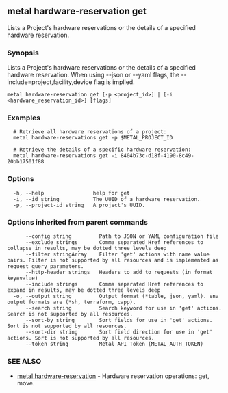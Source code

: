 ## metal hardware-reservation get

Lists a Project's hardware reservations or the details of a specified hardware reservation.

### Synopsis

Lists a Project's hardware reservations or the details of a specified hardware reservation. When using --json or --yaml flags, the --include=project,facility,device flag is implied.

```
metal hardware-reservation get [-p <project_id>] | [-i <hardware_reservation_id>] [flags]
```

### Examples

```
  # Retrieve all hardware reservations of a project:
  metal hardware-reservations get -p $METAL_PROJECT_ID
  
  # Retrieve the details of a specific hardware reservation:
  metal hardware-reservations get -i 8404b73c-d18f-4190-8c49-20bb17501f88
```

### Options

```
  -h, --help                help for get
  -i, --id string           The UUID of a hardware reservation.
  -p, --project-id string   A project's UUID.
```

### Options inherited from parent commands

```
      --config string         Path to JSON or YAML configuration file
      --exclude strings       Comma separated Href references to collapse in results, may be dotted three levels deep
      --filter stringArray    Filter 'get' actions with name value pairs. Filter is not supported by all resources and is implemented as request query parameters.
      --http-header strings   Headers to add to requests (in format key=value)
      --include strings       Comma separated Href references to expand in results, may be dotted three levels deep
  -o, --output string         Output format (*table, json, yaml). env output formats are (*sh, terraform, capp).
      --search string         Search keyword for use in 'get' actions. Search is not supported by all resources.
      --sort-by string        Sort fields for use in 'get' actions. Sort is not supported by all resources.
      --sort-dir string       Sort field direction for use in 'get' actions. Sort is not supported by all resources.
      --token string          Metal API Token (METAL_AUTH_TOKEN)
```

### SEE ALSO

* [metal hardware-reservation](metal_hardware-reservation.md)	 - Hardware reservation operations: get, move.

